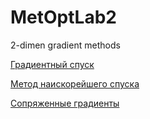 # MetOptLab2
2-dimen gradient methods

[Градиентный спуск](https://github.com/avtakhov/MetOptLab2/blob/master/core/src/com/mygdx/nmethods/GradientMethod.java)

[Метод наискорейшего спуска](https://github.com/avtakhov/MetOptLab2/blob/master/core/src/com/mygdx/nmethods/GradientOpt.java)

[Сопряженные градиенты](https://github.com/avtakhov/MetOptLab2/blob/master/core/src/com/mygdx/nmethods/NonlinearConjugateGradientMethod.java)

